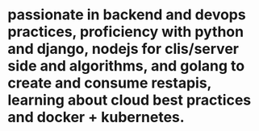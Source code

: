 # passionate in backend and devops practices, proficiency with python and django, nodejs for clis/server side and algorithms, and golang to create and consume restapis, learning about cloud best practices and docker + kubernetes.
